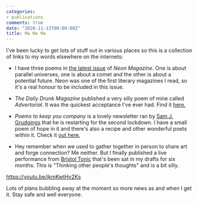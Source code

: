 ```yaml
---
categories:
- publications
comments: true
date: "2020-11-13T00:00:00Z"
title: Me Me Me
---
```


I've been lucky to get lots of stuff out in various places so this is a collection of links to my words elsewhere on the internets:

* I have three poems in [the latest issue](https://www.neonmagazine.co.uk/neon-literary-magazine-issue-51/) of *Neon Magazine.* One is about parallel universes, one is about a comet and the other is about a potential future. Neon was one of the first literary magazines I read, so it's a real honour to be included in this issue.

* *The Daily Drunk Magazine* published a very silly poem of mine called *Advertorial.* It was the quickest acceptance I've ever had. Find it [here.](https://thedailydrunk.com/f/advertorial)

* *Poems to keep you company* is a lovely newsletter ran by [Sam J. Grudgings](https://www.samjgrudgings.co.uk/poems-to-keep-you-company) that he is restarting for the second lockdown. I have a small poem of hope in it and there's also a recipe and other wonderful poets within it. Check it [out here.](https://c675fb33-c09e-4bc2-9288-75c791da753d.filesusr.com/ugd/149b1f_8498dd2f4fd7478fa39e3a6476d7dcb4.pdf)

* Hey remember when we used to gather together in person to share art and forge connection? Me neither. But I finally published a live performance from [Bristol Tonic](facebook.com/BristolTonic/) that's been sat in my drafts for six months. This is "Thinking other people's thoughts" and is a bit silly.

https://youtu.be/jkmKwtHv2Ks

Lots of plans bubbling away at the moment so more news as and when I get it. Stay safe and well everyone.
